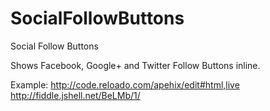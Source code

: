 SocialFollowButtons
===================

Social Follow Buttons

Shows Facebook, Google+ and Twitter Follow Buttons inline.

Example: 
http://code.reloado.com/apehix/edit#html,live
http://fiddle.jshell.net/BeLMb/1/
